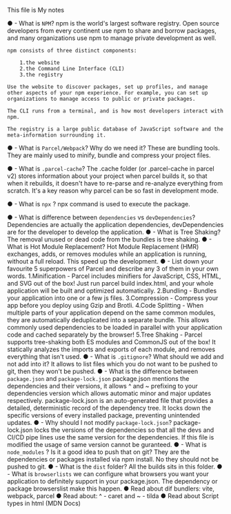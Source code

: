 
This file is My notes

● - What is `NPM`?
    npm is the world's largest software registry. Open source developers from every continent use npm to share and borrow packages, and many organizations use npm to manage private development as well.

    npm consists of three distinct components:

        1.the website
        2.the Command Line Interface (CLI)
        3.the registry

    Use the website to discover packages, set up profiles, and manage other aspects of your npm experience. For example, you can set up organizations to manage access to public or private packages.

    The CLI runs from a terminal, and is how most developers interact with npm.

    The registry is a large public database of JavaScript software and the meta-information surrounding it.

● - What is `Parcel/Webpack`? Why do we need it?
    These are bundling tools. They are mainly used to minify, bundle and compress your project files.

● - What is `.parcel-cache`?
    The .cache folder (or .parcel-cache in parcel v2) stores information about your project when parcel builds it, so that when it rebuilds, it doesn't have to re-parse and re-analyze everything from scratch. It's a key reason why parcel can be so fast in development mode.

● - What is `npx` ?
    npx command is used to execute the package.

● - What is difference between `dependencies` vs `devDependencies`?
    Dependencies are actually the application dependencies, devDependencies are for the developer to develop the application.
● - What is Tree Shaking?
    The removal unused or dead code from the bundles is tree shaking.
● - What is Hot Module Replacement?
    Hot Module Replacement (HMR) exchanges, adds, or removes modules while an application is running, without a full reload. This speed up the development.
● - List down your favourite 5 superpowers of Parcel and describe any 3 of them in your
    own words.
    1.Minification - Parcel includes minifiers for JavaScript, CSS, HTML, and SVG out of the box! Just run     parcel build index.html, and your whole application will be built and optimized automatically.
    2.Bundling - Bundles your application into one or a few js files.
    3.Compression - Compress your app before you deploy using Gzip and Brotli.
    4.Code Splitting - When multiple parts of your application depend on the same common modules, they are automatically deduplicated into a separate bundle. This allows commonly used dependencies to be loaded in parallel with your application code and cached separately by the browser!
    5.Tree Shaking - Parcel supports tree-shaking both ES modules and CommonJS out of the box! It statically analyzes the imports and exports of each module, and removes everything that isn't used.
● - What is `.gitignore`? What should we add and not add into it?
    It allows to list files which you do not want to be pushed to git, then they won't be pushed.
● - What is the difference between `package.json` and `package-lock.json`
    package.json mentions the dependencies and their versions, it allows ^ and ~ prefixing to your dependencies version which allows automatic minor and major updates respectively.
    package-lock.json is an auto-generated file that provides a detailed, deterministic record of the dependency tree. It locks down the specific versions of every installed package, preventing unintended updates.
● - Why should I not modify `package-lock.json`?
    package-lock.json locks the versions of the dependencies so that all the devs and CI/CD pipe lines use the same version for the dependencies. If this file is modified the usage of same version cannot be guranteed.
● - What is `node_modules` ? Is it a good idea to push that on git?
    They are the dependencies or packages installed via npm install. No they should not be pushed to git.
● - What is the `dist` folder?
    All the builds sits in this folder.
● - What is `browserlists`
    we can configure what browsers you want your application to definitely support in your package.json.
    The dependency or package browserslist make this happen.
● Read about dif bundlers: vite, webpack, parcel
● Read about: ^ - caret and ~ - tilda
● Read about Script types in html (MDN Docs)

